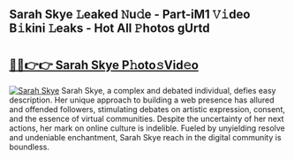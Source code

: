 ## Sarah Skye 𝙻eaked 𝙽u𝚍e - Part-iM1 𝚅𝚒deo B𝚒kini 𝙻eaks - Hot All 𝙿hotos gUrtd

# <h2><a href="http://ld4w2n7.urlbe.top/?page=Sarah+Skye">🔗🔗👉👉 Sarah Skye P𝚑oto𝚜Vid𝚎o</a></h2>

[![Sarah Skye](https://i.imgur.com/eBuTRDB.gif)](http://ld4w2n7.urlbe.top/?page=Sarah+Skye)
Sarah Skye, a complex and debated individual, defies easy description. Her unique approach to building a web presence has allured and offended followers, stimulating debates on artistic expression, consent, and the essence of virtual communities. Despite the uncertainty of her next actions, her mark on online culture is indelible. Fueled by unyielding resolve and undeniable enchantment, Sarah Skye reach in the digital community is boundless.
